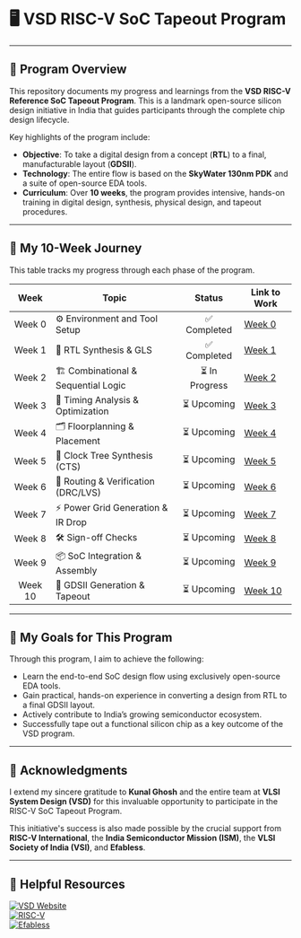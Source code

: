 # 🖥️ VSD RISC-V SoC Tapeout Program

---
## 📖 Program Overview
This repository documents my progress and learnings from the **VSD RISC-V Reference SoC Tapeout Program**. This is a landmark open-source silicon design initiative in India that guides participants through the complete chip design lifecycle.

Key highlights of the program include:
* **Objective**: To take a digital design from a concept (**RTL**) to a final, manufacturable layout (**GDSII**).
* **Technology**: The entire flow is based on the **SkyWater 130nm PDK** and a suite of open-source EDA tools.
* **Curriculum**: Over **10 weeks**, the program provides intensive, hands-on training in digital design, synthesis, physical design, and tapeout procedures.

---
## 📅 My 10-Week Journey
This table tracks my progress through each phase of the program.

| Week  | Topic                                 | Status        | Link to Work             |
|:-----:|---------------------------------------|:-------------:|--------------------------|
| Week 0| ⚙️ Environment and Tool Setup         | ✅ Completed  | [Week 0](https://github.com/C0UCH-P0TAT0/RiscV_SOC/tree/Week-0) |
| Week 1| 🔧 RTL Synthesis & GLS                | ✅ Completed  | [Week 1](https://github.com/C0UCH-P0TAT0/RiscV_SOC/tree/Week-1) |
| Week 2| 🏗️ Combinational & Sequential Logic   | ⏳ In Progress| [Week 2](https://github.com/C0UCH-P0TAT0/RiscV_SOC/tree/Week-2) |
| Week 3| 🧮 Timing Analysis & Optimization    | ⏳ Upcoming   | [Week 3](https://github.com/C0UCH-P0TAT0/RiscV_SOC/tree/Week-3) |
| Week 4| 🗂️ Floorplanning & Placement         | ⏳ Upcoming   | [Week 4](https://github.com/C0UCH-P0TAT0/RiscV_SOC/tree/Week-4) |
| Week 5| 🔄 Clock Tree Synthesis (CTS)         | ⏳ Upcoming   | [Week 5](https://github.com/C0UCH-P0TAT0/RiscV_SOC/tree/Week-5) |
| Week 6| 🚦 Routing & Verification (DRC/LVS)   | ⏳ Upcoming   | [Week 6](https://github.com/C0UCH-P0TAT0/RiscV_SOC/tree/Week-6) |
| Week 7| ⚡ Power Grid Generation & IR Drop   | ⏳ Upcoming   | [Week 7](https://github.com/C0UCH-P0TAT0/RiscV_SOC/tree/Week-7) |
| Week 8| 🛠️ Sign-off Checks                     | ⏳ Upcoming   | [Week 8](https://github.com/C0UCH-P0TAT0/RiscV_SOC/tree/Week-8) |
| Week 9| 📦 SoC Integration & Assembly         | ⏳ Upcoming   | [Week 9](https://github.com/C0UCH-P0TAT0/RiscV_SOC/tree/Week-9) |
| Week 10|🎉 GDSII Generation & Tapeout         | ⏳ Upcoming   | [Week 10](https://github.com/C0UCH-P0TAT0/RiscV_SOC/tree/Week-10)|

---
## 🎯 My Goals for This Program
Through this program, I aim to achieve the following:
* Learn the end-to-end SoC design flow using exclusively open-source EDA tools.
* Gain practical, hands-on experience in converting a design from RTL to a final GDSII layout.
* Actively contribute to India’s growing semiconductor ecosystem.
* Successfully tape out a functional silicon chip as a key outcome of the VSD program.

---
## 🙏 Acknowledgments
I extend my sincere gratitude to **Kunal Ghosh** and the entire team at **VLSI System Design (VSD)** for this invaluable opportunity to participate in the RISC-V SoC Tapeout Program.

This initiative's success is also made possible by the crucial support from **RISC-V International**, the **India Semiconductor Mission (ISM)**, the **VLSI Society of India (VSI)**, and **Efabless**.

---
## 🔗 Helpful Resources

[![VSD Website](https://img.shields.io/badge/VSD-Official%20Website-blue?style=flat-square)](https://vsdiat.vlsisystemdesign.com/)  
[![RISC-V](https://img.shields.io/badge/RISC--V-International-green?style=flat-square)](https://riscv.org/)  
[![Efabless](https://img.shields.io/badge/Efabless-Platform-orange?style=flat-square)](https://efabless.com/)
